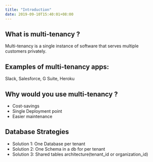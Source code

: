 ```yaml
---
title: "Introduction"
date: 2019-09-10T15:40:01+08:00
---
```


## What is multi-tenancy ?
Multi-tenancy is a single instance of software that serves multiple customers privately.

## Examples of multi-tenancy apps:
Slack, Salesforce, G Suite, Heroku

## Why would you use multi-tenancy ?

* Cost-savings
* Single Deployment point
* Easier maintenance

## Database Strategies

* Solution 1: One Database per tenant
* Solution 2: One Schema in a db for per tenant
* Solution 3: Shared tables architecture(tenant_id or organization_id)

